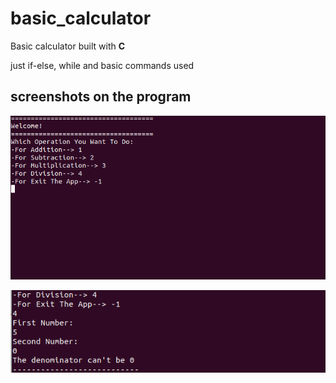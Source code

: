 # basic_calculator
Basic calculator built with **C** 

just if-else, while and basic commands used

## screenshots on the program
![ss1](/ss/ss-calc1.png)

![ss2](/ss/ss2.png)

